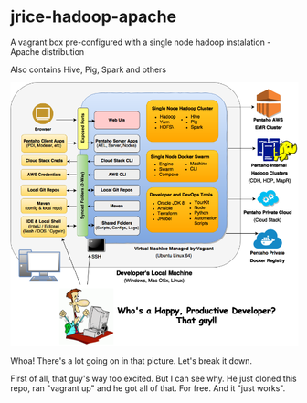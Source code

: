 # jrice-hadoop-apache
A vagrant box pre-configured with a single node hadoop instalation - Apache distribution

Also contains Hive, Pig, Spark and others

![Arch Diagram](pentaho-hadoop-dev-high-level-diagram.png)


Whoa!  There's a lot going on in that picture.  Let's break it down.

First of all, that guy's way too excited.  But I can see why.  He just cloned this repo, ran "vagrant up" and he got all of that.  For free.  And it "just works".
